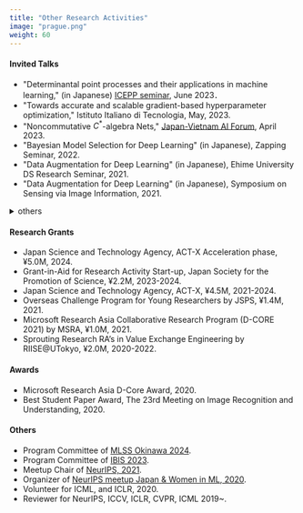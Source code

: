 ```yaml
---
title: "Other Research Activities"
image: "prague.png"
weight: 60
---
```


#### Invited Talks

* "Determinantal point processes and their applications in machine learning," (in Japanese) [ICEPP seminar](https://www.icepp.s.u-tokyo.ac.jp/collaboration/seminar.html), June 2023．
* "Towards accurate and scalable gradient-based hyperparameter optimization," Istituto Italiano di Tecnologia, May, 2023.
* "Noncommutative $C^\ast$-algebra Nets," [Japan-Vietnam AI Forum](https://viasm.edu.vn/en/hdkh/jvaif), April 2023.
* "Bayesian Model Selection for Deep Learning" (in Japanese), Zapping Seminar, 2022.
* "Data Augmentation for Deep Learning" (in Japanese), Ehime University DS Research Seminar, 2021.
* "Data Augmentation for Deep Learning" (in Japanese), Symposium on Sensing via Image Information, 2021.

<details>
<summary>others</summary>

* "Data Augmentation for Deep Learning" (in Japanese), StatsML Symposium, 2020.
* "Gradient-based Hyperparameter Optimization" (in Japanese), Zapping Seminar, 2020.

#### Talks

* "On Dataset Contamination by Large Generative Models" (In Japanese), [Mathematical Informatics Research Workshop @ Akita](), October 2023.
* "Stable Gradient-based Hyperparameter Optimization," [RIKEN AIP & NCU Workshops 2023](https://ai.umk.pl/start), September 2023.

</details>

#### Research Grants

* Japan Science and Technology Agency, ACT-X Acceleration phase, ¥5.0M, 2024.
* Grant-in-Aid for Research Activity Start-up, Japan Society for the Promotion of Science, ¥2.2M, 2023-2024.
* Japan Science and Technology Agency, ACT-X, ¥4.5M, 2021-2024.
* Overseas Challenge Program for Young Researchers by JSPS, ¥1.4M, 2021.
* Microsoft Research Asia Collaborative Research Program (D-CORE 2021) by MSRA, ¥1.0M, 2021.
* Sprouting Research RA’s in Value Exchange Engineering by RIISE@UTokyo, ¥2.0M, 2020-2022.

#### Awards

* Microsoft Research Asia D-Core Award, 2020.
* Best Student Paper Award, The 23rd Meeting on Image Recognition and Understanding, 2020.

#### Others

* Program Committee of [MLSS Okinawa 2024](https://groups.oist.jp/mlss).
* Program Committee of [IBIS 2023](https://ibisml.org/ibis2023/).
* Meetup Chair of [NeurIPS, 2021](https://neurips.cc/Conferences/2021).
* Organizer of [NeurIPS meetup Japan & Women in ML, 2020](https://neuripsmeetupjapan.github.io/2020).
* Volunteer for ICML, and ICLR, 2020.
* Reviewer for NeurIPS, ICCV, ICLR, CVPR, ICML 2019~.